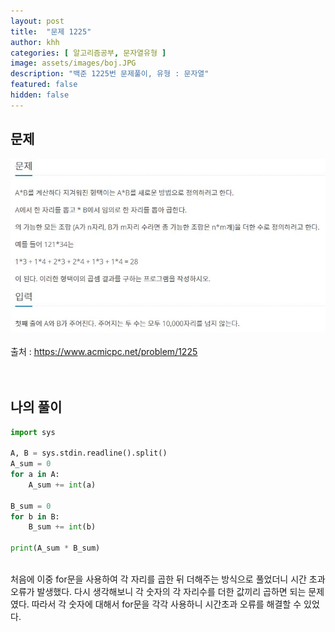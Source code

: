 ```yaml
---
layout: post
title:  "문제 1225"
author: khh
categories: [ 알고리즘공부, 문자열유형 ]
image: assets/images/boj.JPG
description: "백준 1225번 문제풀이, 유형 : 문자열"
featured: false
hidden: false
---
```

## 문제 <br>
![boj1225](/assets/images/boj1225.JPG) <br><br>
출처 : <u> https://www.acmicpc.net/problem/1225 </u> <br><br><br>
## 나의 풀이 <br>
```python
import sys

A, B = sys.stdin.readline().split()
A_sum = 0
for a in A:
    A_sum += int(a)

B_sum = 0
for b in B:
    B_sum += int(b)

print(A_sum * B_sum)
```
<br>
처음에 이중 for문을 사용하여 각 자리를 곱한 뒤 더해주는 방식으로 풀었더니 시간 초과 오류가 발생했다. 다시 생각해보니 각 숫자의 각 자리수를 더한 값끼리 곱하면 되는 문제였다. 따라서 각 숫자에 대해서 for문을 각각 사용하니 시간초과 오류를 해결할 수 있었다. <br>
<br><br>

